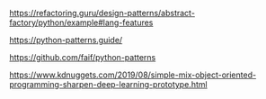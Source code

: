 https://refactoring.guru/design-patterns/abstract-factory/python/example#lang-features

https://python-patterns.guide/

https://github.com/faif/python-patterns

https://www.kdnuggets.com/2019/08/simple-mix-object-oriented-programming-sharpen-deep-learning-prototype.html

